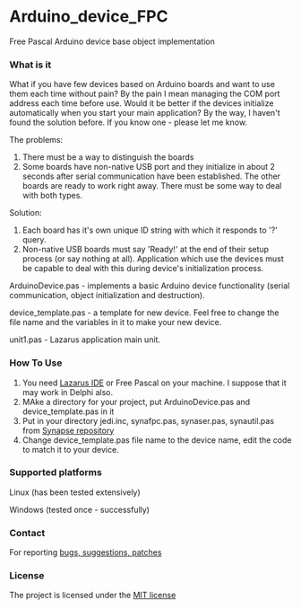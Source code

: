 # Arduino_device_FPC
Free Pascal Arduino device base object implementation

### What is it
What if you have few devices based on Arduino boards and want to use them each time without pain? By the pain I mean managing the COM port address each time before use. Would it be better if the devices initialize automatically when you start your main application? By the way, I haven't found the solution before. If you know one - please let me know.

The problems:
1. There must be a way to distinguish the boards
2. Some boards have non-native USB port and they initialize in about 2 seconds after serial communication have been established. The other boards are ready to work right away. There must be some way to deal with both types.

Solution:
1. Each board has it's own unique ID string with which it responds to '?' query.
2. Non-native USB boards must say 'Ready!' at the end of their setup process (or say nothing at all). Application which use the devices must be capable to deal with this during device's initialization process.


ArduinoDevice.pas - implements a basic Arduino device functionality (serial communication, object initialization and destruction).

device_template.pas - a template for new device. Feel free to change the file name and the variables in it to make your new device.

unit1.pas - Lazarus application main unit.


### How To Use

1. You need [Lazarus IDE](https://www.lazarus-ide.org/) or Free Pascal on your machine. I suppose that it may work in Delphi also.
2. MAke a directory for your project, put ArduinoDevice.pas and device_template.pas in it
3. Put in your directory jedi.inc, synafpc.pas, synaser.pas, synautil.pas from [Synapse repository](http://synapse.ararat.cz/doku.php/download)
4. Change device_template.pas file name to the device name, edit the code to match it to your device.


### Supported platforms
Linux (has been tested extensively)

Windows (tested once - successfully)


### Contact
For reporting [bugs, suggestions, patches](https://github.com/serhiykobyakov/Arduino_device_FPC/issues)


### License
The project is licensed under the [MIT license](https://github.com/serhiykobyakov/Arduino_device_FPC/blob/main/LICENSE)
